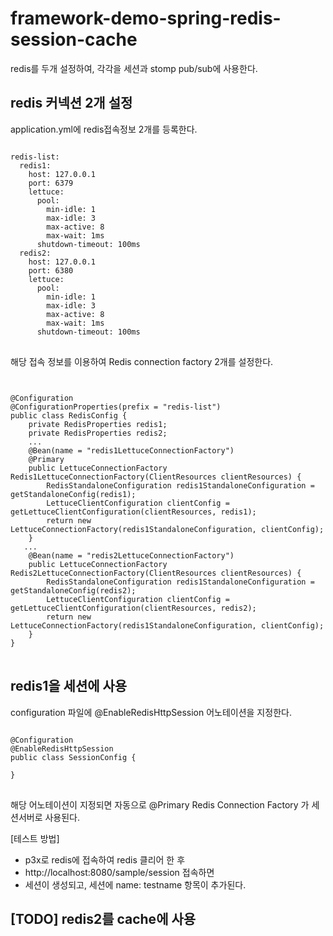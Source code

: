 # framework-demo-spring-redis-session-cache

redis를 두개 설정하여, 각각을 세션과 stomp pub/sub에 사용한다.

## redis 커넥션 2개 설정

application.yml에 redis접속정보 2개를 등록한다.
<pre>
<code>
redis-list:
  redis1:
    host: 127.0.0.1
    port: 6379
    lettuce:
      pool:
        min-idle: 1
        max-idle: 3
        max-active: 8
        max-wait: 1ms
      shutdown-timeout: 100ms
  redis2:
    host: 127.0.0.1
    port: 6380
    lettuce:
      pool:
        min-idle: 1
        max-idle: 3
        max-active: 8
        max-wait: 1ms
      shutdown-timeout: 100ms
</code>
</pre>

해당 접속 정보를 이용하여 Redis connection factory 2개를 설정한다.

<pre>
<code>

@Configuration
@ConfigurationProperties(prefix = "redis-list")
public class RedisConfig {
    private RedisProperties redis1;
    private RedisProperties redis2;
	...
    @Bean(name = "redis1LettuceConnectionFactory")
    @Primary
    public LettuceConnectionFactory Redis1LettuceConnectionFactory(ClientResources clientResources) {
        RedisStandaloneConfiguration redis1StandaloneConfiguration = getStandaloneConfig(redis1);
        LettuceClientConfiguration clientConfig = getLettuceClientConfiguration(clientResources, redis1);
        return new LettuceConnectionFactory(redis1StandaloneConfiguration, clientConfig);
    }
   ...
    @Bean(name = "redis2LettuceConnectionFactory")
    public LettuceConnectionFactory Redis2LettuceConnectionFactory(ClientResources clientResources) {
        RedisStandaloneConfiguration redis1StandaloneConfiguration = getStandaloneConfig(redis2);
        LettuceClientConfiguration clientConfig = getLettuceClientConfiguration(clientResources, redis2);
        return new LettuceConnectionFactory(redis1StandaloneConfiguration, clientConfig);
    }
}    
</code>
</pre>

## redis1을 세션에 사용

configuration 파일에 @EnableRedisHttpSession 어노테이션을 지정한다.

<pre>
<code>
@Configuration
@EnableRedisHttpSession
public class SessionConfig {

}
</code>
</pre>

해당 어노테이션이 지정되면 자동으로 @Primary Redis Connection Factory 가 세션서버로 사용된다.

[테스트 방법]
 
- p3x로 redis에 접속하여 redis 클리어 한 후 
- http://localhost:8080/sample/session 접속하면
- 세션이 생성되고, 세션에 name: testname 항목이 추가된다.

## [TODO] redis2를 cache에 사용

